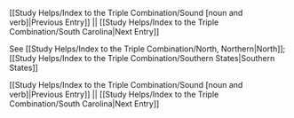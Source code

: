 [[Study Helps/Index to the Triple Combination/Sound [noun and verb]|Previous Entry]]  ||  [[Study Helps/Index to the Triple Combination/South Carolina|Next Entry]]

 See [[Study Helps/Index to the Triple Combination/North, Northern|North]]; [[Study Helps/Index to the Triple Combination/Southern States|Southern States]]

[[Study Helps/Index to the Triple Combination/Sound [noun and verb]|Previous Entry]]  ||  [[Study Helps/Index to the Triple Combination/South Carolina|Next Entry]]